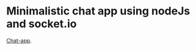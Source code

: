 # Minimalistic chat app using nodeJs and socket.io

[Chat-app](https://minimalistic-chat-app.herokuapp.com/chat.html?username=shereyar&room=101).
